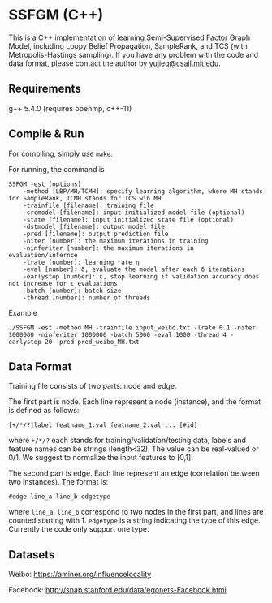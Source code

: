 # SSFGM (C++)


This is a C++ implementation of learning Semi-Supervised Factor Graph Model, including Loopy Belief Propagation, SampleRank, and TCS (with Metropolis-Hastings sampling). If you have any problem with the code and data format, please contact the author by yujieq@csail.mit.edu.

## Requirements
g++ 5.4.0 (requires openmp, c++-11)

## Compile & Run

For compiling, simply use `make`.

For running, the command is 

```
SSFGM -est [options]
	-method [LBP/MH/TCMH]: specify learning algorithm, where MH stands for SampleRank, TCMH stands for TCS wih MH
	-trainfile [filename]: training file
	-srcmodel [filename]: input initialized model file (optional)
	-state [filename]: input initialized state file (optional)
	-dstmodel [filename]: output model file
	-pred [filename]: output prediction file
	-niter [number]: the maximum iterations in training
	-ninferiter [number]: the maximum iterations in evaluation/infernce
	-lrate [number]: learning rate η
	-eval [number]: δ, evaluate the model after each δ iterations
	-earlystop [number]: ε, stop learning if validation accuracy does not increase for ε evaluations
	-batch [number]: batch size
	-thread [number]: number of threads
```

Example

```
./SSFGM -est -method MH -trainfile input_weibo.txt -lrate 0.1 -niter 1000000 -ninferiter 1000000 -batch 5000 -eval 1000 -thread 4 -earlystop 20 -pred pred_weibo_MH.txt
```

## Data Format

Training file consists of two parts: node and edge.

The first part is node. Each line represent a node (instance), and the format is defined as follows:

```
[+/*/?]label featname_1:val featname_2:val ... [#id]
```
where `+/*/?` each stands for training/validation/testing data, labels and feature names can be strings (length<32). The value can be real-valued or 0/1. We suggest to normalize the input features to [0,1].

The second part is edge. Each line represent an edge (correlation between two instances). The format is:

```
#edge line_a line_b edgetype
```
where `line_a`, `line_b` correspond to two nodes in the first part, and lines are counted starting with 1. `edgetype` is a string indicating the type of this edge. Currently the code only support one type.

## Datasets

Weibo: https://aminer.org/influencelocality

Facebook: http://snap.stanford.edu/data/egonets-Facebook.html
